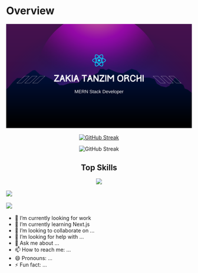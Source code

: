 # Overview

[![The San Juan Mountains are beautiful!](/assets/git-banner.png "San Juan Mountains")](https://www.linkedin.com/in/zakia-tanzim-orchi-a2263a290/)

<div align="center">

[![GitHub Streak](https://github-readme-streak-stats.herokuapp.com?user=Orchizakia00%20&theme=tokyonight-duo&hide_border=true&border_radius=6)](https://git.io/streak-stats)

![GitHub Streak](https://api.githubtrends.io/user/svg/Orchizakia00/repos?time_range=one_year&theme=synthwaves)
</div>

<h2 align="center">Top Skills</h2>
<p align="center">
  <a href="">
    <img src="https://skillicons.dev/icons?i=js,tailwind,react,mongodb,express,node,html,css," />
  </a>
</p>

![](http://github-profile-summary-cards.vercel.app/api/cards/profile-details?username=Orchizakia00&theme=tokyonight)

![](http://github-profile-summary-cards.vercel.app/api/cards/repos-per-language?username=Orchizakia00&theme=tokyonight)

- 🔭 I’m currently looking for work
- 🌱 I’m currently learning Next.js
- 👯 I’m looking to collaborate on ...
- 🤔 I’m looking for help with ...
- 💬 Ask me about ...
- 📫 How to reach me: ...
- 😄 Pronouns: ...
- ⚡ Fun fact: ...

